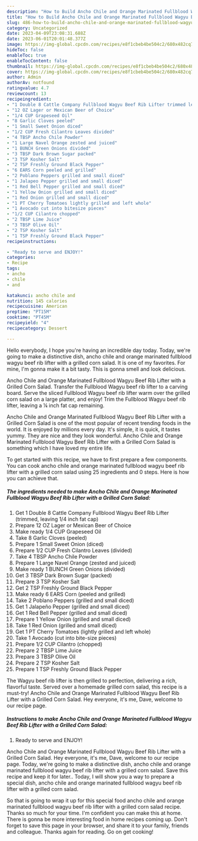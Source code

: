 ```yaml
---
description: "How to Build Ancho Chile and Orange Marinated Fullblood Wagyu Beef Rib Lifter with a Grilled Corn Salad yang Very Delicious}"
title: "How to Build Ancho Chile and Orange Marinated Fullblood Wagyu Beef Rib Lifter with a Grilled Corn Salad yang Very Delicious}"
slug: 486-how-to-build-ancho-chile-and-orange-marinated-fullblood-wagyu-beef-rib-lifter-with-a-grilled-corn-salad-yang-very-delicious
category: Uncategorized
date: 2023-04-09T23:08:31.688Z
date: 2023-06-01T20:01:48.377Z
image: https://img-global.cpcdn.com/recipes/e8f1cbeb4be504c2/680x482cq70/ancho-chile-and-orange-marinated-fullblood-wagyu-beef-rib-lifter-with-a-grilled-corn-salad-recipe-main-photo.jpg
hideToc: false
enableToc: true
enableTocContent: false
thumbnail: https://img-global.cpcdn.com/recipes/e8f1cbeb4be504c2/680x482cq70/ancho-chile-and-orange-marinated-fullblood-wagyu-beef-rib-lifter-with-a-grilled-corn-salad-recipe-main-photo.jpg
cover: https://img-global.cpcdn.com/recipes/e8f1cbeb4be504c2/680x482cq70/ancho-chile-and-orange-marinated-fullblood-wagyu-beef-rib-lifter-with-a-grilled-corn-salad-recipe-main-photo.jpg
author: Admin
authorAv: notfound
ratingvalue: 4.7
reviewcount: 13
recipeingredient:
- "1 Double 8 Cattle Company Fullblood Wagyu Beef Rib Lifter trimmed leaving 14 inch fat cap"
- "12 OZ Lager or Mexican Beer of Choice"
- "1/4 CUP Grapeseed Oil"
- "8 Garlic Cloves peeled"
- "1 Small Sweet Onion diced"
- "1/2 CUP Fresh Cilantro Leaves divided"
- "4 TBSP Ancho Chile Powder"
- "1 Large Navel Orange zested and juiced"
- "1 BUNCH Green Onions divided"
- "3 TBSP Dark Brown Sugar packed"
- "3 TSP Kosher Salt"
- "2 TSP Freshly Ground Black Pepper"
- "6 EARS Corn peeled and grilled"
- "2 Poblano Peppers grilled and small diced"
- "1 Jalapeo Pepper grilled and small diced"
- "1 Red Bell Pepper grilled and small diced"
- "1 Yellow Onion grilled and small diced"
- "1 Red Onion grilled and small diced"
- "1 PT Cherry Tomatoes lightly grilled and left whole"
- "1 Avocado cut into bitesize pieces"
- "1/2 CUP Cilantro chopped"
- "2 TBSP Lime Juice"
- "3 TBSP Olive Oil"
- "2 TSP Kosher Salt"
- "1 TSP Freshly Ground Black Pepper"
recipeinstructions:

- "Ready to serve and ENJOY!"
categories:
- Recipe
tags:
- ancho
- chile
- and

katakunci: ancho chile and 
nutrition: 145 calories
recipecuisine: American
preptime: "PT15M"
cooktime: "PT45M"
recipeyield: "4"
recipecategory: Dessert

---
```



Hello everybody, I hope you're having an incredible day today. Today, we're going to make a distinctive dish, ancho chile and orange marinated fullblood wagyu beef rib lifter with a grilled corn salad. It is one of my favorites. For mine, I'm gonna make it a bit tasty. This is gonna smell and look delicious.

Ancho Chile and Orange Marinated Fullblood Wagyu Beef Rib Lifter with a Grilled Corn Salad. Transfer the Fullblood Wagyu beef rib lifter to a carving board. Serve the sliced Fullblood Wagyu beef rib lifter warm over the grilled corn salad on a large platter, and enjoy! Trim the Fullblood Wagyu beef rib lifter, leaving a ¼ inch fat cap remaining.

Ancho Chile and Orange Marinated Fullblood Wagyu Beef Rib Lifter with a Grilled Corn Salad is one of the most popular of recent trending foods in the world. It is enjoyed by millions every day. It's simple, it is quick, it tastes yummy. They are nice and they look wonderful. Ancho Chile and Orange Marinated Fullblood Wagyu Beef Rib Lifter with a Grilled Corn Salad is something which I have loved my entire life.


To get started with this recipe, we have to first prepare a few components. You can cook ancho chile and orange marinated fullblood wagyu beef rib lifter with a grilled corn salad using 25 ingredients and 0 steps. Here is how you can achieve that.

<!--inarticleads1-->

##### The ingredients needed to make Ancho Chile and Orange Marinated Fullblood Wagyu Beef Rib Lifter with a Grilled Corn Salad:

1. Get 1 Double 8 Cattle Company Fullblood Wagyu Beef Rib Lifter (trimmed, leaving 1/4 inch fat cap)
1. Prepare 12 OZ Lager or Mexican Beer of Choice
1. Make ready 1/4 CUP Grapeseed Oil
1. Take 8 Garlic Cloves (peeled)
1. Prepare 1 Small Sweet Onion (diced)
1. Prepare 1/2 CUP Fresh Cilantro Leaves (divided)
1. Take 4 TBSP Ancho Chile Powder
1. Prepare 1 Large Navel Orange (zested and juiced)
1. Make ready 1 BUNCH Green Onions (divided)
1. Get 3 TBSP Dark Brown Sugar (packed)
1. Prepare 3 TSP Kosher Salt
1. Get 2 TSP Freshly Ground Black Pepper
1. Make ready 6 EARS Corn (peeled and grilled)
1. Take 2 Poblano Peppers (grilled and small diced)
1. Get 1 Jalapeño Pepper (grilled and small diced)
1. Get 1 Red Bell Pepper (grilled and small diced)
1. Prepare 1 Yellow Onion (grilled and small diced)
1. Take 1 Red Onion (grilled and small diced)
1. Get 1 PT Cherry Tomatoes (lightly grilled and left whole)
1. Take 1 Avocado (cut into bite-size pieces)
1. Prepare 1/2 CUP Cilantro (chopped)
1. Prepare 2 TBSP Lime Juice
1. Prepare 3 TBSP Olive Oil
1. Prepare 2 TSP Kosher Salt
1. Prepare 1 TSP Freshly Ground Black Pepper


The Wagyu beef rib lifter is then grilled to perfection, delivering a rich, flavorful taste. Served over a homemade grilled corn salad, this recipe is a must-try! Ancho Chile and Orange Marinated Fullblood Wagyu Beef Rib Lifter with a Grilled Corn Salad. Hey everyone, it&#39;s me, Dave, welcome to our recipe page. 

<!--inarticleads2-->

##### Instructions to make Ancho Chile and Orange Marinated Fullblood Wagyu Beef Rib Lifter with a Grilled Corn Salad:


1. Ready to serve and ENJOY!

Ancho Chile and Orange Marinated Fullblood Wagyu Beef Rib Lifter with a Grilled Corn Salad. Hey everyone, it&#39;s me, Dave, welcome to our recipe page. Today, we&#39;re going to make a distinctive dish, ancho chile and orange marinated fullblood wagyu beef rib lifter with a grilled corn salad. Save this recipe and keep it for later.. Today, I will show you a way to prepare a special dish, ancho chile and orange marinated fullblood wagyu beef rib lifter with a grilled corn salad. 

So that is going to wrap it up for this special food ancho chile and orange marinated fullblood wagyu beef rib lifter with a grilled corn salad recipe. Thanks so much for your time. I'm confident you can make this at home. There is gonna be more interesting food in home recipes coming up. Don't forget to save this page in your browser, and share it to your family, friends and colleague. Thanks again for reading. Go on get cooking!
